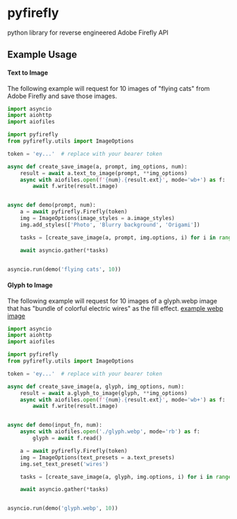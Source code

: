 # pyfirefly
python library for reverse engineered Adobe Firefly API

## Example Usage
#### Text to Image
The following example will request for 10 images of "flying cats" from Adobe Firefly and save those images.
```py
import asyncio
import aiohttp
import aiofiles

import pyfirefly
from pyfirefly.utils import ImageOptions

token = 'ey...'  # replace with your bearer token

async def create_save_image(a, prompt, img_options, num):
    result = await a.text_to_image(prompt, **img_options)
    async with aiofiles.open(f'{num}.{result.ext}', mode='wb+') as f:
        await f.write(result.image)


async def demo(prompt, num):
    a = await pyfirefly.Firefly(token)
    img = ImageOptions(image_styles = a.image_styles)
    img.add_styles(['Photo', 'Blurry background', 'Origami'])

    tasks = [create_save_image(a, prompt, img.options, i) for i in range(num)]

    await asyncio.gather(*tasks)


asyncio.run(demo('flying cats', 10))
```

#### Glyph to Image
The following example will request for 10 images of a glyph.webp image that has "bundle of colorful electric wires" as the fill effect. [example webp image](https://github.com/discordtehe/pyfirefly/blob/main/glyph.webp)
```py
import asyncio
import aiohttp
import aiofiles

import pyfirefly
from pyfirefly.utils import ImageOptions

token = 'ey...'  # replace with your bearer token

async def create_save_image(a, glyph, img_options, num):
    result = await a.glyph_to_image(glyph, **img_options)
    async with aiofiles.open(f'{num}.{result.ext}', mode='wb+') as f:
        await f.write(result.image)


async def demo(input_fn, num):
    async with aiofiles.open('./glyph.webp', mode='rb') as f:
        glyph = await f.read()

    a = await pyfirefly.Firefly(token)
    img = ImageOptions(text_presets = a.text_presets)
    img.set_text_preset('wires')

    tasks = [create_save_image(a, glyph, img.options, i) for i in range(num)]

    await asyncio.gather(*tasks)


asyncio.run(demo('glyph.webp', 10))
```